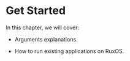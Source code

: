 
# Get Started

In this chapter, we will cover:

* Arguments explanations.

* How to run existing applications on RuxOS.
